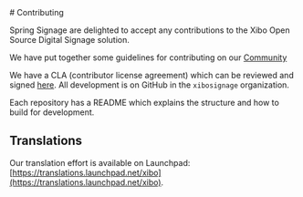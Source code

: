 <!--toc=advanced-->
<nonwhite>
# Contributing

Spring Signage are delighted to accept any contributions to the Xibo Open Source
Digital Signage solution.

We have put together some guidelines for contributing on our
[Community](https://community.xibo.org.uk/t/contributing-to-xibo/3979)

We have a CLA (contributor license agreement) which can be reviewed and signed
[here](https://github.com/xibosignage/xibo/blob/master/CONTRIBUTING.md). All
development is on GitHub in the `xibosignage` organization.

Each repository has a README which explains the structure and how to build for
development.

## Translations

Our translation effort is available on Launchpad:
[https://translations.launchpad.net/xibo](https://translations.launchpad.net/xibo).
</nonwhite>
